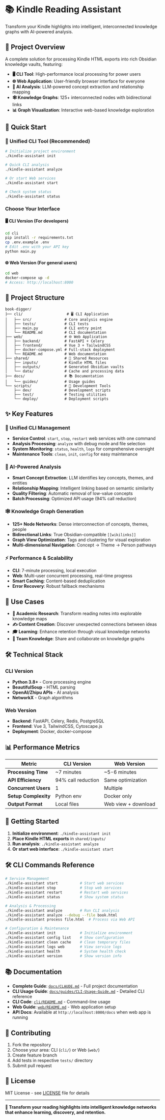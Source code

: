 # 📚 Kindle Reading Assistant

Transform your Kindle highlights into intelligent, interconnected knowledge graphs with AI-powered analysis.

## 🌟 Project Overview

A complete solution for processing Kindle HTML exports into rich Obsidian knowledge vaults, featuring:

- **🖥️ CLI Tool**: High-performance local processing for power users
- **🌐 Web Application**: User-friendly browser interface for everyone
- **🤖 AI Analysis**: LLM-powered concept extraction and relationship mapping  
- **🕸️ Knowledge Graphs**: 125+ interconnected nodes with bidirectional links
- **📊 Graph Visualization**: Interactive web-based knowledge exploration

## 🚀 Quick Start

### 🎯 Unified CLI Tool (Recommended)
```bash
# Initialize project environment
./kindle-assistant init

# Quick CLI analysis
./kindle-assistant analyze

# Or start Web services
./kindle-assistant start

# Check system status
./kindle-assistant status
```

### Choose Your Interface

#### 🖥️ CLI Version (For developers)
```bash
cd cli
pip install -r requirements.txt
cp .env.example .env
# Edit .env with your API key
python main.py
```

#### 🌐 Web Version (For general users)
```bash
cd web
docker-compose up -d
# Access: http://localhost:8000
```

## 📁 Project Structure

```
book-digger/
├── cli/                    # 🖥️ CLI Application
│   ├── src/               # Core analysis engine
│   ├── tests/             # CLI tests  
│   ├── main.py            # CLI entry point
│   └── README.md          # CLI documentation
├── web/                   # 🌐 Web Application
│   ├── backend/           # FastAPI + Celery
│   ├── frontend/          # Vue 3 + TailwindCSS
│   ├── docker-compose.yml # Full-stack deployment
│   └── README.md          # Web documentation  
├── shared/                # 🤝 Shared Resources
│   ├── inputs/            # Kindle HTML files
│   ├── outputs/           # Generated Obsidian vaults
│   └── data/              # Cache and processing data
├── docs/                  # 📚 Documentation
│   └── guides/            # Usage guides
└── scripts/               # 🔧 Development Tools
    ├── dev/               # Development scripts
    ├── test/              # Testing utilities
    └── deploy/            # Deployment scripts
```

## ✨ Key Features

### 🎯 Unified CLI Management
- **Service Control**: `start`, `stop`, `restart` web services with one command
- **Analysis Processing**: `analyze` with debug mode and file selection
- **System Monitoring**: `status`, `health`, `logs` for comprehensive oversight
- **Maintenance Tools**: `clean`, `init`, `config` for easy maintenance

### 🧠 AI-Powered Analysis
- **Smart Concept Extraction**: LLM identifies key concepts, themes, and entities
- **Relationship Mapping**: Intelligent linking based on semantic similarity
- **Quality Filtering**: Automatic removal of low-value concepts
- **Batch Processing**: Optimized API usage (94% call reduction)

### 🕸️ Knowledge Graph Generation  
- **125+ Node Networks**: Dense interconnection of concepts, themes, people
- **Bidirectional Links**: True Obsidian-compatible `[[wikilinks]]`
- **Graph View Optimization**: Tags and clustering for visual exploration
- **Multi-dimensional Navigation**: Concept → Theme → Person pathways

### ⚡ Performance & Scalability
- **CLI**: 7-minute processing, local execution
- **Web**: Multi-user concurrent processing, real-time progress
- **Smart Caching**: Content-based deduplication
- **Error Recovery**: Robust fallback mechanisms

## 🎯 Use Cases

- **📖 Academic Research**: Transform reading notes into explorable knowledge maps
- **✍️ Content Creation**: Discover unexpected connections between ideas  
- **🎓 Learning**: Enhance retention through visual knowledge networks
- **👥 Team Knowledge**: Share and collaborate on knowledge graphs

## 🛠️ Technical Stack

### CLI Version
- **Python 3.8+** - Core processing engine
- **BeautifulSoup** - HTML parsing
- **OpenAI/Zhipu APIs** - AI analysis
- **NetworkX** - Graph algorithms

### Web Version  
- **Backend**: FastAPI, Celery, Redis, PostgreSQL
- **Frontend**: Vue 3, TailwindCSS, Cytoscape.js
- **Deployment**: Docker, docker-compose

## 📊 Performance Metrics

| Metric | CLI Version | Web Version |
|--------|-------------|-------------|
| **Processing Time** | ~7 minutes | ~5-6 minutes |
| **API Efficiency** | 94% call reduction | Same optimization |
| **Concurrent Users** | 1 | Multiple |
| **Setup Complexity** | Python env | Docker only |
| **Output Format** | Local files | Web view + download |

## 🚀 Getting Started

1. **Initialize environment**: `./kindle-assistant init`
2. **Place Kindle HTML exports** in `shared/inputs/`
3. **Run analysis**: `./kindle-assistant analyze`
4. **Or start web interface**: `./kindle-assistant start`

## 🛠️ CLI Commands Reference

```bash
# Service Management
./kindle-assistant start          # Start web services
./kindle-assistant stop           # Stop web services  
./kindle-assistant restart        # Restart web services
./kindle-assistant status         # Show system status

# Analysis & Processing
./kindle-assistant analyze        # Run CLI analysis
./kindle-assistant analyze --debug --file book.html
./kindle-assistant process file.html  # Process via Web API

# Configuration & Maintenance  
./kindle-assistant init           # Initialize environment
./kindle-assistant config list    # Show configuration
./kindle-assistant clean cache    # Clean temporary files
./kindle-assistant logs web       # View service logs
./kindle-assistant health         # System health check
./kindle-assistant version        # Show version info
```

## 📚 Documentation

- **Complete Guide**: [`docs/CLAUDE.md`](docs/CLAUDE.md) - Full project documentation
- **CLI Usage Guide**: [`docs/guides/CLI-Usage-Guide.md`](docs/guides/CLI-Usage-Guide.md) - Detailed CLI reference
- **CLI Code**: [`cli/README.md`](cli/README.md) - Command-line usage
- **Web Guide**: [`web/README.md`](web/README.md) - Web application setup
- **API Docs**: Available at `http://localhost:8000/docs` when web app is running

## 🤝 Contributing

1. Fork the repository
2. Choose your area: CLI (`cli/`) or Web (`web/`)
3. Create feature branch
4. Add tests in respective `tests/` directory  
5. Submit pull request

## 📄 License

MIT License - see [LICENSE](LICENSE) file for details

---

**🌟 Transform your reading highlights into intelligent knowledge networks that enhance learning, discovery, and retention.**